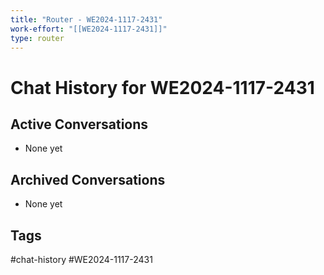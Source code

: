 ```yaml
---
title: "Router - WE2024-1117-2431"
work-effort: "[[WE2024-1117-2431]]"
type: router
---
```


# Chat History for WE2024-1117-2431

## Active Conversations
- None yet

## Archived Conversations
- None yet

## Tags
#chat-history #WE2024-1117-2431